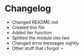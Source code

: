 # Changelog

* Changed README.md
* Created this file
* Added iter function
* Splitted the module into two
* Changed error messages sightly
* Other stuff that i forgor 💀